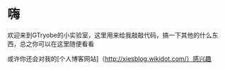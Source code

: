 # 嗨
欢迎来到GTryobe的小实验室，这里用来给我敲敲代码，搞一下其他的什么东西，总之你可以在这里随便看看

或许你还会对我的[个人博客网站]（http://xiesblog.wikidot.com/）感兴趣
